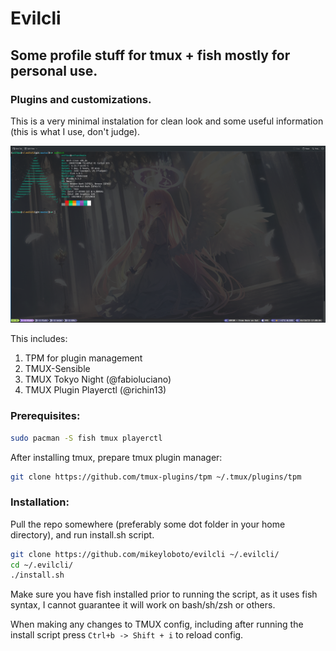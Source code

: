 # Evilcli

## Some profile stuff for tmux + fish mostly for personal use.

### Plugins and customizations.

This is a very minimal instalation for clean look and some useful information (this is what I use, don't judge).

![Screenshot 1](./screenshots/neofetch.png)

This includes:

1. TPM for plugin management
2. TMUX-Sensible
3. TMUX Tokyo Night (@fabioluciano)
4. TMUX Plugin Playerctl (@richin13)

### Prerequisites:

```sh
sudo pacman -S fish tmux playerctl
```

After installing tmux, prepare tmux plugin manager:

```sh
git clone https://github.com/tmux-plugins/tpm ~/.tmux/plugins/tpm
```

### Installation: 

Pull the repo somewhere (preferably some dot folder in your home directory), and run install.sh script.

```sh
git clone https://github.com/mikeyloboto/evilcli ~/.evilcli/
cd ~/.evilcli/
./install.sh
```

Make sure you have fish installed prior to running the script, as it uses fish syntax, I cannot guarantee it will work on bash/sh/zsh or others.

When making any changes to TMUX config, including after running the install script press 
```Ctrl+b -> Shift + i```
to reload config.
